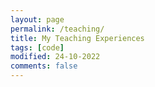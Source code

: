 ```yaml
---
layout: page
permalink: /teaching/
title: My Teaching Experiences
tags: [code]
modified: 24-10-2022
comments: false
---
```

